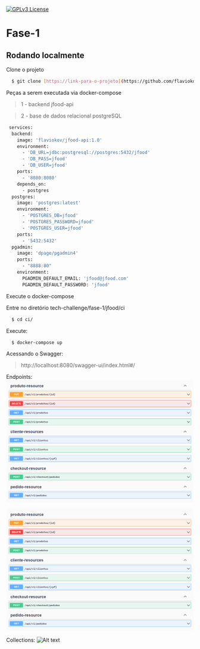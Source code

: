 [![GPLv3 License](https://img.shields.io/badge/License-GPL%20v3-yellow.svg)](https://opensource.org/licenses/)

# Fase-1

## Rodando localmente

Clone o projeto
```bash
  $ git clone [https://link-para-o-projeto](https://github.com/flaviokovhub/tech-challenge.git)
```

Peças a serem executada via docker-compose
> 1 - backend jfood-api

> 2 - base de dados relacional postgreSQL
```bash
 services:
  backend:
    image: 'flaviokov/jfood-api:1.0'
    environment:
      - 'DB_URL=jdbc:postgresql://postgres:5432/jfood'
      - 'DB_PASS=jfood'
      - 'DB_USER=jfood'
    ports:
      - '8080:8080'
    depends_on:
      - postgres
  postgres:
    image: 'postgres:latest'
    environment:
      - 'POSTGRES_DB=jfood'
      - 'POSTGRES_PASSWORD=jfood'
      - 'POSTGRES_USER=jfood'
    ports:
      - '5432:5432'
  pgadmin:
    image: 'dpage/pgadmin4'
    ports:
      - "8888:80"
    environment:
      PGADMIN_DEFAULT_EMAIL: 'jfood@jfood.com'
      PGADMIN_DEFAULT_PASSWORD: 'jfood' 
```

Execute o docker-compose

Entre no diretório  tech-challenge/fase-1/jfood/ci

```bash
  $ cd ci/
```
Execute:
```bash
  $ docker-compose up
```

Acessando o Swagger:
> http://localhost:8080/swagger-ui/index.html#/

Endpoints:
![Alt text](assets/swagger-ex.png "Endpoints")

[![Swagger][swagger-screenshot]]()

Collections:
![Alt text](assets/fase-1-Insomnia_2024-01-27 "Collections")


[swagger-screenshot]: assets/swagger-ex.png
